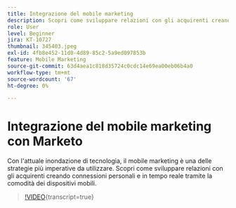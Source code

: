 ```yaml
---
title: Integrazione del mobile marketing
description: Scopri come sviluppare relazioni con gli acquirenti creando connessioni personali e in tempo reale tramite la comodità dei dispositivi mobili.
role: User
level: Beginner
jira: KT-10727
thumbnail: 345403.jpeg
exl-id: 4fb8e452-11d0-4d89-85c2-5a9ed097853b
feature: Mobile Marketing
source-git-commit: 63d4aea1c818d35724c0cdc14e69ea00eb06b4a0
workflow-type: tm+mt
source-wordcount: '67'
ht-degree: 0%

---
```


# Integrazione del mobile marketing con Marketo

Con l&#39;attuale inondazione di tecnologia, il mobile marketing è una delle strategie più imperative da utilizzare. Scopri come sviluppare relazioni con gli acquirenti creando connessioni personali e in tempo reale tramite la comodità dei dispositivi mobili.

>[!VIDEO](https://video.tv.adobe.com/v/3411688/?quality=12&learn=on&captions=ita){transcript=true}
